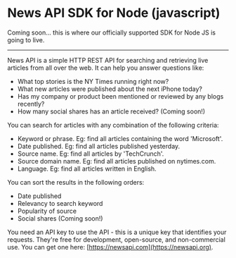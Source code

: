 # News API SDK for Node (javascript)
Coming soon... this is where our officially supported SDK for Node JS is going to live.

***

News API is a simple HTTP REST API for searching and retrieving live articles from all over the web. It can help you answer questions like:

- What top stories is the NY Times running right now?
- What new articles were published about the next iPhone today?
- Has my company or product been mentioned or reviewed by any blogs recently?
- How many social shares has an article received? (Coming soon!)

You can search for articles with any combination of the following criteria:

- Keyword or phrase. Eg: find all articles containing the word 'Microsoft'.
- Date published. Eg: find all articles published yesterday.
- Source name. Eg: find all articles by 'TechCrunch'.
- Source domain name. Eg: find all articles published on nytimes.com.
- Language. Eg: find all articles written in English.

You can sort the results in the following orders:

- Date published
- Relevancy to search keyword
- Popularity of source
- Social shares (Coming soon!)

You need an API key to use the API - this is a unique key that identifies your requests. They're free for development, open-source, and non-commercial use. You can get one here: [https://newsapi.com](https://newsapi.org).
